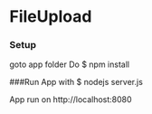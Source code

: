 # FileUpload

### Setup

goto app folder
Do $ npm install

###Run App with
$ nodejs server.js

App run on http://localhost:8080
